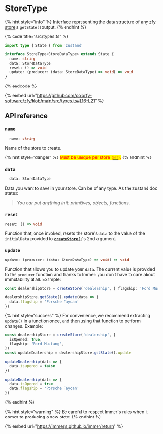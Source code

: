 # StoreType

{% hint style="info" %}
Interface representing the data structure of any [zfy store](../../guides/creating-and-using-a-store.md)'s `getState()`output.
{% endhint %}

{% code title="src/types.ts" %}
```typescript
import type { State } from 'zustand'

interface StoreType<StoreDataType> extends State {
  name: string
  data: StoreDataType
  reset: () => void
  update: (producer: (data: StoreDataType) => void) => void
}
```
{% endcode %}

{% embed url="https://github.com/colorfy-software/zfy/blob/main/src/types.ts#L16-L21" %}

## API reference

### `name`

```typescript
  name: string
```

Name of the store to create.

{% hint style="danger" %}
<mark style="color:red;">Must be unique per store (</mark>[<mark style="color:orange;">ref</mark>](https://github.com/pmndrs/zustand/wiki/Persisting-the-store's-data#name)<mark style="color:red;">).</mark>
{% endhint %}

### `data`

```typescript
  data: StoreDataType
```

Data you want to save in your store. Can be of any type. As the zustand doc states:&#x20;

> _You can put anything in it: primitives, objects, functions_.

### `reset`

```typescript
reset: () => void
```

Function that, once invoked, resets the store's `data` to the value of the `initialData` provided to [**`createStore()`**](../createstore.md)'s 2nd argument.

### `update`

```typescript
update: (producer: (data: StoreDataType) => void) => void
```

Function that allows you to update your `data`.  The current value is provided to the `producer` function and thanks to Immer: you don't have to care about immutability at all. Example:

```typescript
const dealershipStore = createStore('dealership', { flagship: 'Ford Mustang' })

dealershipStpre.getState().update(data => {
  data.flagship = 'Porsche Taycan'
})
```

{% hint style="success" %}
For convenience, we recommend extracting `update()` in a function once, and then using that function to perform changes. Example:

```typescript
const dealershipStore = createStore('dealership', {
  isOpened: true,
  flagship: 'Ford Mustang',
})
const updateDealership = dealershipStore.getState().update

updateDealership(data => {
  data.isOpened = false
})

updateDealership(data => {
  data.isOpened = true
  data.flagship = 'Porsche Taycan'
})
```
{% endhint %}

{% hint style="warning" %}
Be careful to respect Immer's rules when it comes to producing a new state:
{% endhint %}

{% embed url="https://immerjs.github.io/immer/return" %}
